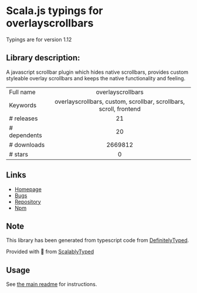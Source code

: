 
# Scala.js typings for overlayscrollbars

Typings are for version 1.12

## Library description:
A javascript scrollbar plugin which hides native scrollbars, provides custom styleable overlay scrollbars and keeps the native functionality and feeling.

|                    |                 |
| ------------------ | :-------------: |
| Full name          | overlayscrollbars |
| Keywords           | overlayscrollbars, custom, scrollbar, scrollbars, scroll, frontend |
| # releases         | 21 |
| # dependents       | 20 |
| # downloads        | 2669812 |
| # stars            | 0 |

## Links
- [Homepage](https://kingsora.github.io/OverlayScrollbars)
- [Bugs](https://github.com/KingSora/OverlayScrollbars/issues)
- [Repository](https://github.com/KingSora/OverlayScrollbars)
- [Npm](https://www.npmjs.com/package/overlayscrollbars)
    


## Note
This library has been generated from typescript code from [DefinitelyTyped](https://definitelytyped.org).

Provided with :purple_heart: from [ScalablyTyped](https://github.com/oyvindberg/ScalablyTyped)

## Usage
See [the main readme](../../readme.md) for instructions.


